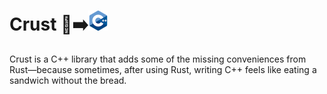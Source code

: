# Crust 🦀➡️<img src="./c_plus_plus.png" width="32"/>

Crust is a C++ library that adds some of the missing conveniences from Rust—because sometimes, after using Rust, writing C++ feels like eating a sandwich without the bread.